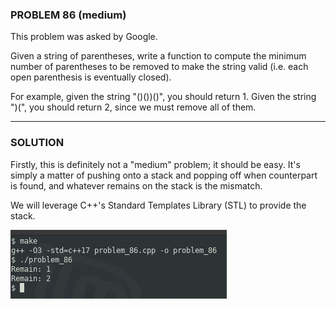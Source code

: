 ### PROBLEM 86 (medium)

This problem was asked by Google.

Given a string of parentheses, write a function to compute the minimum number of parentheses to be removed to make the string valid (i.e. each open parenthesis is eventually closed).

For example, given the string "()())()", you should return 1. Given the string ")(", you should return 2, since we must remove all of them.

---
### SOLUTION

Firstly, this is definitely not a "medium" problem; it should be easy. It's simply a matter of pushing onto a stack and popping off when counterpart is found, and whatever remains on the stack is the mismatch.

We will leverage C++'s Standard Templates Library (STL) to provide the stack.

![output](images/output.png "output")
